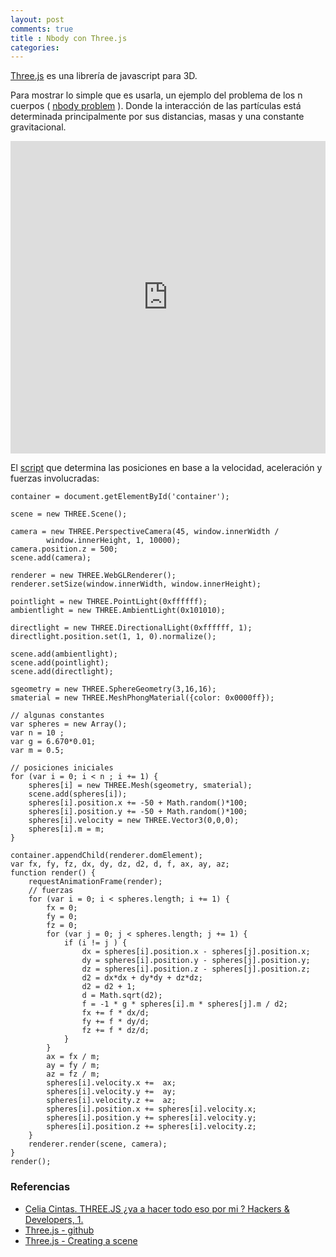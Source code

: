 ```yaml
---
layout: post
comments: true
title : Nbody con Three.js
categories:
---
```


[Three.js](http://mrdoob.github.com/three.js/) es una librería de javascript para 3D.

Para mostrar lo simple que es usarla, un ejemplo del problema de los n cuerpos ( [nbody problem](http://en.wikipedia.org/wiki/N-body_problem) ). Donde la interacción de las partículas está determinada principalmente por sus distancias, masas y una constante gravitacional.

<iframe style="width: 100%; height: 500px" src="http://jsfiddle.net/juanpablo/nj8Mm/embedded/result" allowfullscreen="allowfullscreen" frameborder="0"> </iframe>

El [script](http://jsfiddle.net/juanpablo/nj8Mm/) que determina las posiciones en base a la velocidad, aceleración y fuerzas involucradas:

    container = document.getElementById('container');

    scene = new THREE.Scene();

    camera = new THREE.PerspectiveCamera(45, window.innerWidth /
            window.innerHeight, 1, 10000);
    camera.position.z = 500;
    scene.add(camera);

    renderer = new THREE.WebGLRenderer();
    renderer.setSize(window.innerWidth, window.innerHeight);

    pointlight = new THREE.PointLight(0xffffff);
    ambientlight = new THREE.AmbientLight(0x101010);

    directlight = new THREE.DirectionalLight(0xffffff, 1);
    directlight.position.set(1, 1, 0).normalize();

    scene.add(ambientlight);
    scene.add(pointlight);
    scene.add(directlight);

    sgeometry = new THREE.SphereGeometry(3,16,16);
    smaterial = new THREE.MeshPhongMaterial({color: 0x0000ff});

    // algunas constantes
    var spheres = new Array();
    var n = 10 ;
    var g = 6.670*0.01;
    var m = 0.5;

    // posiciones iniciales
    for (var i = 0; i < n ; i += 1) {
        spheres[i] = new THREE.Mesh(sgeometry, smaterial);
        scene.add(spheres[i]);
        spheres[i].position.x += -50 + Math.random()*100;
        spheres[i].position.y += -50 + Math.random()*100;
        spheres[i].velocity = new THREE.Vector3(0,0,0);
        spheres[i].m = m;
    }

    container.appendChild(renderer.domElement);
    var fx, fy, fz, dx, dy, dz, d2, d, f, ax, ay, az;
    function render() {
        requestAnimationFrame(render);
        // fuerzas
        for (var i = 0; i < spheres.length; i += 1) {
            fx = 0;
            fy = 0;
            fz = 0;
            for (var j = 0; j < spheres.length; j += 1) {
                if (i != j ) {
                    dx = spheres[i].position.x - spheres[j].position.x;
                    dy = spheres[i].position.y - spheres[j].position.y;
                    dz = spheres[i].position.z - spheres[j].position.z;
                    d2 = dx*dx + dy*dy + dz*dz;
                    d2 = d2 + 1;
                    d = Math.sqrt(d2);
                    f = -1 * g * spheres[i].m * spheres[j].m / d2;
                    fx += f * dx/d;
                    fy += f * dy/d;
                    fz += f * dz/d;
                }
            }
            ax = fx / m;
            ay = fy / m;
            az = fz / m;
            spheres[i].velocity.x +=  ax;
            spheres[i].velocity.y +=  ay;
            spheres[i].velocity.z +=  az;
            spheres[i].position.x += spheres[i].velocity.x;
            spheres[i].position.y += spheres[i].velocity.y;
            spheres[i].position.z += spheres[i].velocity.z;
        }
        renderer.render(scene, camera);
    }
    render();

### Referencias

* [ Celia Cintas. THREE.JS ¿va a hacer todo eso por mi ? Hackers & Developers, 1.](http://www.hdmagazine.org/)  
* [Three.js - github](https://github.com/mrdoob/three.js/)  
* [Three.js - Creating a scene](http://mrdoob.github.com/three.js/docs/53/#Manual/Introduction/Creating-a-scene)  
